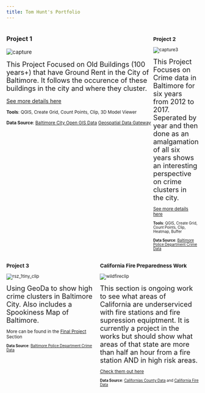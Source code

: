 ```yaml
---
title: Tom Hunt's Portfolio
---
```


<div style="display:table-row; width:100%; table-layout: fixed">
<div style="display: table-cell; width:420px; margin-right:3px" markdown="1">
  
### Project 1


![capture](https://user-images.githubusercontent.com/42807766/49518683-3d65b700-f86d-11e8-9cb6-217a7cde5086.PNG)

 
<font size="4"> This Project Focused on Old Buildings (100 years+) that have Ground Rent in the City of Baltimore. It follows the occurence of these buildings in the city and where they cluster. </font>

[See more details here](https://huntt1.github.io/Project1_BaltMap/project1.html)



   
    
<small>__Tools__: QGIS, Create Grid, Count Points, Clip, 3D Model Viewer              </small>

<small>__Data Source__: [Baltimore City Open GIS Data](http://gis-baltimore.opendata.arcgis.com/) [Geospatial Data Gateway](https://gdg.sc.egov.usda.gov/)



</div>

<div style="display: table-cell; width:420px" markdown="1">

### Project 2

![capture3](https://user-images.githubusercontent.com/42807766/49520693-d0085500-f871-11e8-9a3c-d1c09edb3cac.PNG)


<font size="4"> This Project Focuses on Crime data in Baltimore for six years from 2012 to 2017. Seperated by year and then done as an amalgamation of all six years shows an interesting perspective on crime clusters in the city. </font>

[See more details here](https://huntt1.github.io/Project2_BaltMap/Project2.html)

<small>__Tools__: QGIS, Create Grid, Count Points, Clip, Heatmap, Buffer            </small>

<small>__Data Source__: [Baltimore Police Department Crime Data](https://www.baltimorepolice.org/crime-stats/crime-map-data-stats)     </small>


</div>
</div>
<!--This is the second row of projects -->
<div style="display:table-row; width:100%; table-layout: fixed">
<div style="display: table-cell; width:420px; margin-right:3px" markdown="1">

### Project 3 


![rsz_1tiny_clip](https://user-images.githubusercontent.com/42807766/49699679-2cd17b80-fba2-11e8-8619-c7629f9576cb.jpg)


<font size="4"> Using GeoDa to show high crime clusters in Baltimore City. Also includes a Spookiness Map of Baltimore. </font>
  
 More can be found in the [Final Project](https://huntt1.github.io/Project3_Final_project/project3.html)  Section 


<small>__Data Source__: [Baltimore Police Department Crime Data](https://www.baltimorepolice.org/crime-stats/crime-map-data-stats)     </small>

</div>

<div style="display: table-cell; width:420px" markdown="1">

### California Fire Preparedness Work
![wildfireclip](https://user-images.githubusercontent.com/42807766/49682775-2222c380-fa88-11e8-8bc5-c81cd288f3c6.PNG)


<font size="4"> This section is ongoing work to see what areas of California are underserviced with fire stations and fire supression equiptment. It is currently a project in the works but should show what areas of that state are more than half an hour from a fire station AND in high risk areas. </font>

[Check them out here](https://huntt1.github.io/Project4/Project4.html)  



<small>__Data Source__: [Californias County Data](http://frap.fire.ca.gov/data/frapgisdata-sw-counties_download) and [California Fire Data](http://frap.fire.ca.gov/data/frapgisdata-sw-fireperimeters_download)     </small>



